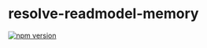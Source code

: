 # **resolve-readmodel-memory**
[![npm version](https://badge.fury.io/js/resolve-readmodel-memory.svg)](https://badge.fury.io/js/resolve-readmodel-memory)
